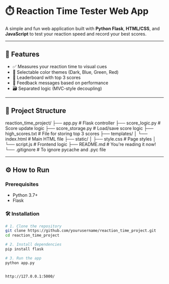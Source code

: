 # ⏱️ Reaction Time Tester Web App

A simple and fun web application built with **Python Flask**, **HTML/CSS**, and **JavaScript** to test your reaction speed and record your best scores.

---

## 🚀 Features

- ✅ Measures your reaction time to visual cues
- 🎨 Selectable color themes (Dark, Blue, Green, Red)
- 🥇 Leaderboard with top 3 scores
- 🧠 Feedback messages based on performance
- 🗃️ Separated logic (MVC-style decoupling)

---

## 📁 Project Structure

reaction_time_project/
├── app.py # Flask controller
├── score_logic.py # Score update logic
├── score_storage.py # Load/save score logic
├── high_scores.txt # File for storing top 3 scores
├── templates/
│ └── index.html # Main HTML file
├── static/
│ ├── style.css # Page styles
│ └── script.js # Frontend logic
├── README.md # You're reading it now!
└── .gitignore # To ignore pycache and .pyc file



---

## ⚙️ How to Run

### Prerequisites

- Python 3.7+
- Flask

### 🛠️ Installation

```bash
# 1. Clone the repository
git clone https://github.com/yourusername/reaction_time_project.git
cd reaction_time_project

# 2. Install dependencies
pip install flask

# 3. Run the app
python app.py


http://127.0.0.1:5000/
